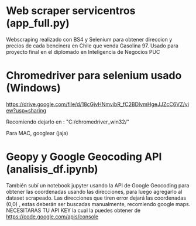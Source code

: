 # Web scraper servicentros (app_full.py)

Webscraping realizado con BS4 y Selenium para obtener direccion y precios de cada bencinera en Chile que venda Gasolina 97.
Usado para proyecto final en el diplomado en Inteligencia de Negocios PUC

# Chromedriver para selenium usado (Windows)

https://drive.google.com/file/d/18cGjvHNmvibR_fC2BDIvmHgeJJZcC6VZ/view?usp=sharing

Recomiendo dejarlo en : "C:/chromedriver_win32/"

Para MAC, googlear (jaja)

# Geopy y Google Geocoding API (analisis_df.ipynb)

También subí un notebook jupyter usando la API de Google Geocoding para obtener las coordenadas usando las direcciones, para luego agregarlo al dataset scrapeado.
Las direcciones que tiren error dejará las coordenadas (0,0) , estas deberán ser buscadas manualmente, recomiendo google maps. NECESITARAS TU API KEY la cual la puedes obtener de https://code.google.com/apis/console
